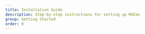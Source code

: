 ```yaml
---
title: Installation Guide
description: Step-by-step instructions for setting up MdCms
group: Getting Started
order: 0
---
```


